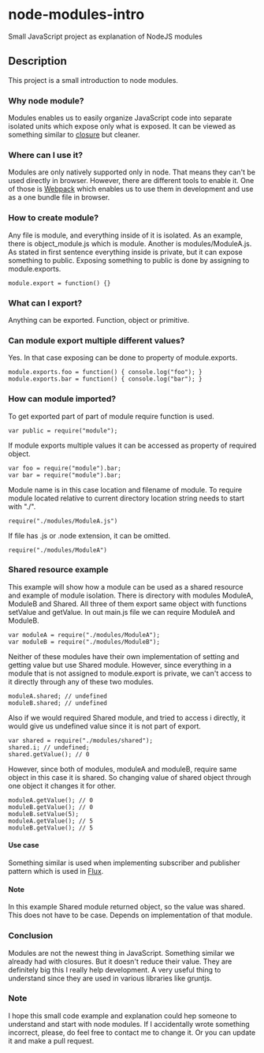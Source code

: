 # node-modules-intro
Small JavaScript project as explanation of NodeJS modules 

## Description
This project is a small introduction to node modules.

### Why node module?
Modules enables us to easily organize JavaScript code into separate isolated units which expose only
what is exposed. It can be viewed as something similar to
[closure](https://en.wikipedia.org/wiki/Closure_(computer_programming))
but cleaner.

### Where can I use it?
Modules are only natively supported only in node. That means they can't be used directly in browser. However, there are
different tools to enable it. One of those is [Webpack](http://webpack.github.io/) which enables us to use them in
development and use as a one bundle file in browser.

### How to create module?
Any file is module, and everything inside of it is isolated. As an example, there is object_module.js which is module.
Another is modules/ModuleA.js. As stated in first sentence everything inside is private, but it can expose something to
public. Exposing something to public is done by assigning to module.exports.

```
module.export = function() {}
```

### What can I export?
Anything can be exported. Function, object or primitive.

### Can module export multiple different values?
Yes. In that case exposing can be done to property of module.exports.

```
module.exports.foo = function() { console.log("foo"); }
module.exports.bar = function() { console.log("bar"); }
```

### How can module imported?
To get exported part of part of module require function is used.
```
var public = require("module");
```

If module exports multiple values it can be accessed as property of required object.
```
var foo = require("module").bar;
var bar = require("module").bar;
```

Module name is in this case location and filename of module. To require module located relative to current directory
location string needs to start with "./".
```
require("./modules/ModuleA.js")
```
If file has .js or .node extension, it can be omitted.
```
require("./modules/ModuleA")
```

### Shared resource example
This example will show how a module can be used as a shared resource and example of module isolation.
There is directory with modules ModuleA, ModuleB and Shared. All three of them export same object with functions
setValue and getValue. In out main.js file we can require ModuleA and ModuleB.
```
var moduleA = require("./modules/ModuleA");
var moduleB = require("./modules/ModuleB");
```
Neither of these modules have their own implementation of setting and getting value but use Shared module. However,
since everything in a module that is not assigned to module.export is private, we can't access to it directly through
any of these two modules.
```
moduleA.shared; // undefined
moduleB.shared; // undefined
```
Also if we would required Shared module, and tried to access i directly, it would give us undefined value since it is
not part of export.
```
var shared = require("./modules/shared");
shared.i; // undefined;
shared.getValue(); // 0
```

However, since both of modules, moduleA and moduleB, require same object in this case it is shared. So changing value
of shared object through one object it changes it for other.
```
moduleA.getValue(); // 0
moduleB.getValue(); // 0
moduleB.setValue(5);
moduleA.getValue(); // 5
moduleB.getValue(); // 5
```

#### Use case
Something similar is used when implementing subscriber and publisher pattern which is used in
[Flux](https://facebook.github.io/flux/).

#### Note
In this example Shared module returned object, so the value was shared. This does not have to be case. Depends on
implementation of that module.

### Conclusion
Modules are not the newest thing in JavaScript. Something similar we already had with closures. But it doesn't reduce
their value. They are definitely big this I really help development. A very useful thing to understand since they are
 used in various libraries like gruntjs.

### Note
I hope this small code example and explanation could hep someone to understand and start with node modules. If I
accidentally wrote something incorrect, please, do feel free to contact me to change it. Or you can update it and make
 a pull request.